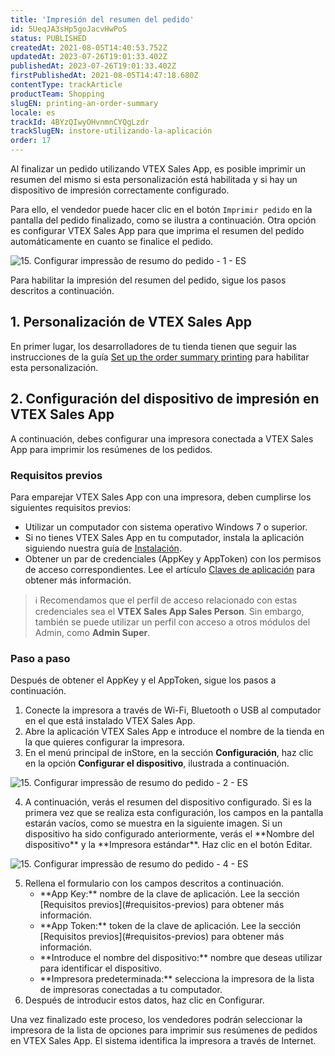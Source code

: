 ```yaml
---
title: 'Impresión del resumen del pedido'
id: 5UeqJA3sHp5goJacvHwPoS
status: PUBLISHED
createdAt: 2021-08-05T14:40:53.752Z
updatedAt: 2023-07-26T19:01:33.402Z
publishedAt: 2023-07-26T19:01:33.402Z
firstPublishedAt: 2021-08-05T14:47:18.680Z
contentType: trackArticle
productTeam: Shopping
slugEN: printing-an-order-summary
locale: es
trackId: 4BYzQIwyOHvnmnCYQgLzdr
trackSlugEN: instore-utilizando-la-aplicación
order: 17
---
```


Al finalizar un pedido utilizando VTEX Sales App, es posible imprimir un resumen del mismo si esta personalización está habilitada y si hay un dispositivo de impresión correctamente configurado.

Para ello, el vendedor puede hacer clic en el botón `Imprimir pedido` en la pantalla del pedido finalizado, como se ilustra a continuación. Otra opción es configurar VTEX Sales App para que imprima el resumen del pedido automáticamente en cuanto se finalice el pedido.

![15. Configurar impressão de resumo do pedido - 1 - ES](https://raw.githubusercontent.com/vtexdocs/help-center-content/refs/heads/main/docs/es/tracks/omnichannel/instore-utilizando-la-aplicaci%C3%B3n/impresion-del-resumen-del-pedido_1.png)

Para habilitar la impresión del resumen del pedido, sigue los pasos descritos a continuación.

## 1. Personalización de VTEX Sales App

En primer lugar, los desarrolladores de tu tienda tienen que seguir las instrucciones de la guía [Set up the order summary printing](https://developers.vtex.com/vtex-rest-api/docs/set-up-the-order-summary-printing) para habilitar esta personalización.

## 2. Configuración del dispositivo de impresión en VTEX Sales App

A continuación, debes configurar una impresora conectada a VTEX Sales App para imprimir los resúmenes de los pedidos.

### Requisitos previos

Para emparejar VTEX Sales App con una impresora, deben cumplirse los siguientes requisitos previos:

* Utilizar un computador con sistema operativo Windows 7 o superior.
* Si no tienes VTEX Sales App en tu computador, instala la aplicación siguiendo nuestra guía de [Instalación](https://help.vtex.com/es/tracks/instore-usando-el-app--4BYzQIwyOHvnmnCYQgLzdr/2rPSJ8519UCCZo5uEBkqxh).
* Obtener un par de credenciales (AppKey y AppToken) con los permisos de acceso correspondientes. Lee el artículo [Claves de aplicación](https://help.vtex.com/es/tutorial/claves-de-aplicacion--2iffYzlvvz4BDMr6WGUtet) para obtener más información.

> ℹ️ Recomendamos que el perfil de acceso relacionado con estas credenciales sea el **VTEX Sales App Sales Person**. Sin embargo, también se puede utilizar un perfil con acceso a otros módulos del Admin, como **Admin Super**.

### Paso a paso

Después de obtener el AppKey y el AppToken, sigue los pasos a continuación.

1. Conecte la impresora a través de Wi-Fi, Bluetooth o USB al computador en el que está instalado VTEX Sales App.
2. Abre la aplicación VTEX Sales App e introduce el nombre de la tienda en la que quieres configurar la impresora.
3. En el menú principal de inStore, en la sección **Configuración**, haz clic en la opción <i class="fas fa-cog"></i> **Configurar el dispositivo**, ilustrada a continuación.

![15. Configurar impressão de resumo do pedido - 2 - ES](https://raw.githubusercontent.com/vtexdocs/help-center-content/refs/heads/main/docs/es/tracks/omnichannel/instore-utilizando-la-aplicaci%C3%B3n/impresion-del-resumen-del-pedido_2.png)

<ol start="4">
  <li>A continuación, verás el resumen del dispositivo configurado. Si es la primera vez que se realiza esta configuración, los campos en la pantalla estarán vacíos, como se muestra en la siguiente imagen. Si un dispositivo ha sido configurado anteriormente, verás el **Nombre del dispositivo** y la **Impresora estándar**. Haz clic en el botón <span class="t-body c-on-base pa2 mw6 br2 bg-muted-4" style="word-break: break-word; overflow-wrap: break-word;">Editar</span>.</li>
</ol>

![15. Configurar impressão de resumo do pedido - 4 - ES](https://raw.githubusercontent.com/vtexdocs/help-center-content/refs/heads/main/docs/es/tracks/omnichannel/instore-utilizando-la-aplicaci%C3%B3n/impresion-del-resumen-del-pedido_3.png)

<ol start="5">
  <li>Rellena el formulario con los campos descritos a continuación.
    <ul>
      <li>**App Key:** nombre de la clave de aplicación. Lee la sección [Requisitos previos](#requisitos-previos) para obtener más información.</li>
    <li>**App Token:** token de la clave de aplicación. Lee la sección [Requisitos previos](#requisitos-previos) para obtener más información.</li>
    <li>**Introduce el nombre del dispositivo:** nombre que deseas utilizar para identificar el dispositivo.</li>
    <li>**Impresora predeterminada:**  selecciona la impresora de la lista de impresoras conectadas a tu computador.</li></ul></li>
  <li>Después de introducir estos datos, haz clic en <span class="t-body c-on-base pa2 mw6 br2 bg-muted-4" style="word-break: break-word; overflow-wrap: break-word;">Configurar</span>.</li>
</ol>

Una vez finalizado este proceso, los vendedores podrán seleccionar la impresora de la lista de opciones para imprimir sus resúmenes de pedidos en VTEX Sales App. El sistema identifica la impresora a través de Internet.
